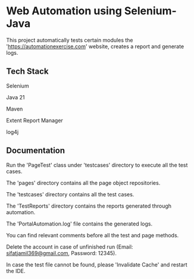 
# Web Automation using Selenium-Java

This project automatically tests certain modules the 'https://automationexercise.com' website, creates a report and generate logs.




## Tech Stack

Selenium

Java 21

Maven

Extent Report Manager

log4j




## Documentation

Run the 'PageTest' class under 'testcases' directory to execute all the test cases.

The 'pages' directory contains all the page object repositories.

The 'testcases' directory contains all the test cases.

The 'TestReports' directory contains the reports generated through automation.

The 'PortalAutomation.log' file contains the generated logs.

You can find relevant comments before all the test and page methods.

Delete the account in case of unfinished run (Email: sifatjamil369@gmail.com, Password: 12345).

In case the test file cannot be found, please 'Invalidate Cache' and restart the IDE.
